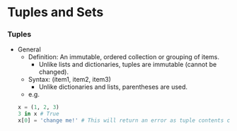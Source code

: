 # Tuples and Sets

### Tuples

- General
  - Definition:  An immutable, ordered collection or grouping of items.
    - Unlike lists and dictionaries, tuples are immutable (cannot be changed).
  - Syntax:  (item1, item2, item3)
    - Unlike dictionaries and lists, parentheses are used.
  - e.g.
  ```python
  x = (1, 2, 3)
  3 in x # True
  x[0] = 'change me!' # This will return an error as tuple contents cannot be re-assigned.  Tuple variables, however, can be re-assigned.
  ```
